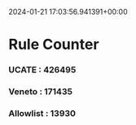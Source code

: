 2024-01-21 17:03:56.941391+00:00
# Rule Counter 
 ### UCATE : 426495

 ### Veneto : 171435

 ### Allowlist : 13930
